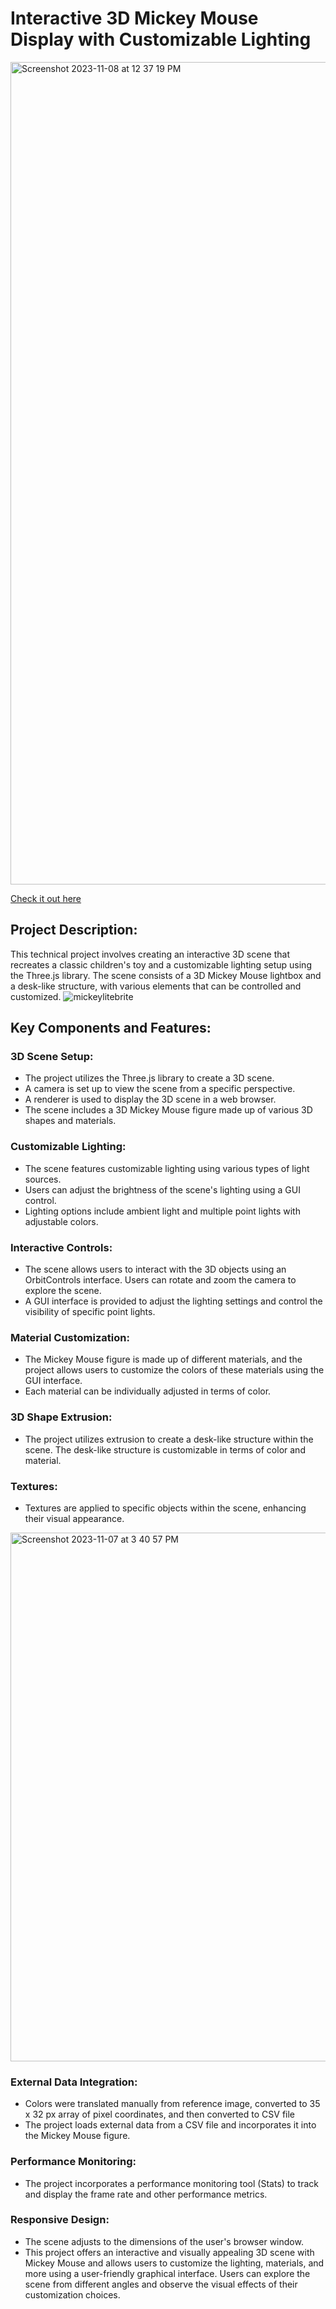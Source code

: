 
# Interactive 3D Mickey Mouse Display with Customizable Lighting
<img width="1316" alt="Screenshot 2023-11-08 at 12 37 19 PM" src="https://github.com/likornguth/LiteBrite/assets/97198397/128ae6c0-339a-4c42-87ea-8cbbfd07f0de">

[Check it out here](https://lite-brite-mickey.vercel.app/)
## Project Description:
This technical project involves creating an interactive 3D scene that recreates a classic children's toy and a customizable lighting setup using the Three.js library. The scene consists of a 3D Mickey Mouse lightbox and a desk-like structure, with various elements that can be controlled and customized.
![mickeylitebrite](https://github.com/likornguth/LiteBrite/assets/97198397/31094b2a-5cf7-4dab-ac5b-b2d805e4555d)

## Key Components and Features:

### 3D Scene Setup:

- The project utilizes the Three.js library to create a 3D scene.
- A camera is set up to view the scene from a specific perspective.
- A renderer is used to display the 3D scene in a web browser.
- The scene includes a 3D Mickey Mouse figure made up of various 3D shapes and materials.
### Customizable Lighting:

- The scene features customizable lighting using various types of light sources.
- Users can adjust the brightness of the scene's lighting using a GUI control.
- Lighting options include ambient light and multiple point lights with adjustable colors.
### Interactive Controls:

- The scene allows users to interact with the 3D objects using an OrbitControls interface. Users can rotate and zoom the camera to explore the scene.
- A GUI interface is provided to adjust the lighting settings and control the visibility of specific point lights.
### Material Customization:

- The Mickey Mouse figure is made up of different materials, and the project allows users to customize the colors of these materials using the GUI interface.
- Each material can be individually adjusted in terms of color.
### 3D Shape Extrusion:

- The project utilizes extrusion to create a desk-like structure within the scene.
The desk-like structure is customizable in terms of color and material.
### Textures:

- Textures are applied to specific objects within the scene, enhancing their visual appearance.
<img width="846" alt="Screenshot 2023-11-07 at 3 40 57 PM" src="https://github.com/likornguth/LiteBrite/assets/97198397/dd130d0c-ee8e-4a43-8bcf-19d4812ebeef">

### External Data Integration:
- Colors were translated manually from reference image, converted to 35 x 32 px array of pixel coordinates, and then converted to CSV file
- The project loads external data from a CSV file and incorporates it into the Mickey Mouse figure.
### Performance Monitoring:

- The project incorporates a performance monitoring tool (Stats) to track and display the frame rate and other performance metrics.
### Responsive Design:

- The scene adjusts to the dimensions of the user's browser window.
- This project offers an interactive and visually appealing 3D scene with Mickey Mouse and allows users to customize the lighting, materials, and more using a user-friendly graphical interface. Users can explore the scene from different angles and observe the visual effects of their customization choices.
